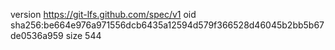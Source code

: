 version https://git-lfs.github.com/spec/v1
oid sha256:be664e976a971556dcb6435a12594d579f366528d46045b2bb5b67de0536a959
size 544
